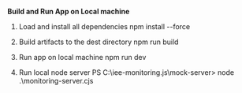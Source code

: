**Build and Run App on Local machine**
1. Load and install all dependencies
   npm install --force
2. Build artifacts to the dest directory
   npm run build

3. Run app on local machine
   npm run dev
4. Run local node server
   PS C:\iee-monitoring.js\mock-server> node .\monitoring-server.cjs
